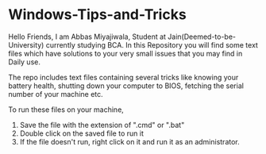 # Windows-Tips-and-Tricks
Hello Friends, I am Abbas Miyajiwala, Student at Jain(Deemed-to-be-University) currently studying BCA.
In this Repository you will find some text files which have solutions to your very small issues that you may find in Daily use.

The repo includes text files containing several tricks like knowing your battery health, shutting down your computer to BIOS, fetching the serial number of your machine etc.

To run these files on your machine,
1. Save the file with the extension of ".cmd" or ".bat"
2. Double click on the saved file to run it
3. If the file doesn't run, right click on it and run it as an administrator.
